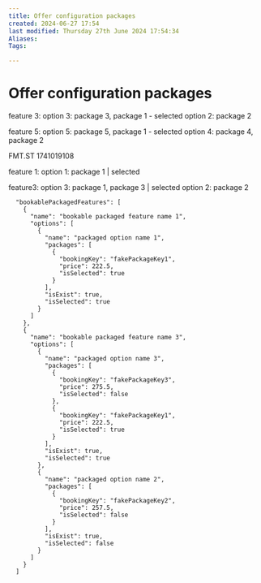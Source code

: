 ```yaml
---
title: Offer configuration packages
created: 2024-06-27 17:54
last modified: Thursday 27th June 2024 17:54:34
Aliases:
Tags:

---
```

# Offer configuration packages


feature 3:
option 3: package 3, package 1 - selected
option 2: package 2

feature 5:
option 5: package 5, package 1 - selected
option 4: package 4, package 2


FMT.ST
1741019108

feature 1:
option 1: package 1 | selected

feature3:
option 3: package 1, package 3 | selected
option 2: package 2



```
  "bookablePackagedFeatures": [
    {
      "name": "bookable packaged feature name 1",
      "options": [
        {
          "name": "packaged option name 1",
          "packages": [
            {
              "bookingKey": "fakePackageKey1",
              "price": 222.5,
              "isSelected": true
            }
          ],
          "isExist": true,
          "isSelected": true
        }
      ]
    },
    {
      "name": "bookable packaged feature name 3",
      "options": [
        {
          "name": "packaged option name 3",
          "packages": [
            {
              "bookingKey": "fakePackageKey3",
              "price": 275.5,
              "isSelected": false
            },
            {
              "bookingKey": "fakePackageKey1",
              "price": 222.5,
              "isSelected": true
            }
          ],
          "isExist": true,
          "isSelected": true
        },
        {
          "name": "packaged option name 2",
          "packages": [
            {
              "bookingKey": "fakePackageKey2",
              "price": 257.5,
              "isSelected": false
            }
          ],
          "isExist": true,
          "isSelected": false
        }
      ]
    }
  ]
```